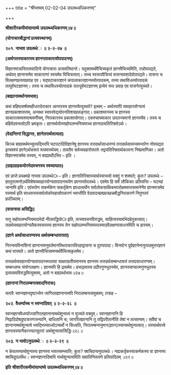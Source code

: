 +++
title = "श्रीभाष्यम् 02-02-04 उपलब्ध्यधिकरणम्"

+++


**श्रीशारीरकमीमांसाभाष्ये** **उपलब्ध्यधिकरणम्॥४॥**

**(योगाचारबौद्धानां प्रत्यवस्थानम्)**

**२०१**. **नाभाव** **उपलब्धे**ः **॥** **२**–**२**–**२७** **॥**

**(अर्थगतस्याकारस्य ज्ञानगताकारत्वोपपादनम्)**

विज्ञानमात्रास्तित्ववादिनो योगाचाराः प्रत्यवतिष्ठन्ते। यदुक्तमर्थवैचित्र्यकृतं ज्ञानवैचित्र्यमिति, तन्नोपपद्यते, अर्थवत् ज्ञानानामेव साकाराणां स्वयमेव विचित्रत्वात्। तच्च स्वरूपवैचित्र्यं वासनावशादेवोपपद्यते। वासना च विलक्षणप्रत्ययप्रवाह एव। यद्घटाकारज्ञानं कपालाकारज्ञानस्योत्पादकम्, तस्य तथाविधस्योत्पादकं तत्पूर्वघटज्ञानम्। तस्य च तथाविधस्योत्पादकं ततःपूर्वघटज्ञानम् इत्येवं रूपः प्रवाह एव वासनेत्युच्यते।

**(बाह्यानामर्थानामभावः)**

कथं बहिष्ठसर्षपमहीधरादेराकार आन्तरस्य ज्ञानस्येत्युच्यते? इत्थम् – अर्थस्यापि व्यवहारयोग्यत्वं ज्ञानप्रकाशायत्तम्, अन्यथा स्वपरवेद्ययोरनतिशयप्रसङ्गात्। प्रकाशमानस्य च ज्ञानस्य साकारत्वमवश्याश्रयणीयम्, निराकारस्य प्रकाशायोगात्। एकश्चायमाकार उपलभ्यमानो ज्ञानस्यैव। तस्य च बहिर्वदवभासोऽपि भ्रमकृतः। ज्ञानार्थयोस्सहोपलम्भनियमाच्च ज्ञानादव्यतिरिक्तोऽर्थः।

**(वेदान्तिनां सिद्धान्तः, ज्ञानेतरार्थसत्यता)**

किञ्च बाह्यमर्थमभ्युपयद्भिरपि घटपटादिविज्ञानेषु ज्ञानस्य तत्तदर्थासाधारण्यं तत्तदर्थसारूप्यमन्तरेण नोपपद्यत इत्यवश्यं ज्ञानेऽर्थसरूपं रूपमास्थेयम्। तावतैव सर्वव्यवहारोपपत्तेः तद्वयतिरिक्तार्थकल्पना निष्प्रमाणिका। अतो विज्ञानमात्रमेव तत्त्वम्, न बाह्यार्थोऽस्ति – इति ।

**(ग्राह्यग्राहकयोरभेदवचनस्य स्वव्याघातः)**

एवं प्राप्ते प्रचक्ष्महे नाभाव उपलब्धे**ः** – इति। ज्ञानातिरिक्तस्यार्थस्याभावो वक्तुं न शक्यते; कुतः? उपलब्धेः – ज्ञातुरात्मनोऽर्थविशेषव्यवहारयोग्यतापादनरूपेण ज्ञानस्योपलब्धेः। एवमेव हि सर्वे लौकिकाः प्रतियन्ति – घटमहं जानामि इति। एवंरूपेण सकर्मकेण सकर्तृकेण ज्ञाधात्वर्थेन सर्वलोकसाक्षिकमपरोक्षमवभासमानेनैव ज्ञानमात्रमेव परमार्थ इति साधयन्तस्सर्वलोकोपहासोपकरणं भवन्तीति वेदवादच्छद्मप्रच्छन्नबौद्धनिराकरणे निपुणतरं प्रपञ्चितम्।

**(वासनाया असिद्धिः)**

यत्तु सहोपलम्भनियमादभेदो नीलतद्धियो**ः** इति, तत्स्ववचनविरुद्धम्, साहित्यस्यार्थभेदहेतुकत्वात्। तदर्थव्यवहारयोग्यतैकस्वरूपस्य ज्ञानस्य तेन सहोपलम्भनियमस्तस्मादवैलक्षण्यसाधनमिति च हास्यम्।

**(ज्ञाने अर्थासाधारण्यस्य अर्थसम्बन्धायत्तता)**

निरन्वयविनाशिनां ज्ञानानामनुवर्तमानस्थिराकारविरहाद्वासना च दुरुपपादा। विनष्टेन पूर्वज्ञानेनानुत्पन्नमुत्तरज्ञानं कथं वास्यते। अतो ज्ञानवैचित्र्यमप्यर्थवैचित्र्यकृतमेव।

तत्तदर्थव्यवहारयोग्यतापादनरूपतया साक्षात्प्रतीयमानस्य ज्ञानस्य तत्तदर्थसम्बन्धायत्तं तत्तदसाधारण्यम्। सम्बन्धश्च संयोगलक्षणः। ज्ञानमपि हि द्रव्यमेव। प्रभाद्रव्यस्य प्रदीपगुणभूतस्येव, ज्ञानस्याप्यात्मगुणभूतस्य द्रव्यत्वमविरुद्धमित्युक्तम्, अतो न बाह्यार्थाभावः॥२७॥

**(ज्ञानानां निरालम्बनत्ववादनिरासः)**

यत्परैः स्वप्नज्ञानदृष्टान्तेन जागिरतज्ञानानामपि निरालम्बनत्वमुक्तम्; तत्राह –

**२०२**. **वैधर्म्याच्च** **न** **स्वप्नादिवत्** **॥** **२**–**२**–**२८** **॥**

स्वप्नज्ञानवैधर्म्याज्जागिरतज्ञानानामर्थशून्यत्वं न युज्यते वक्तुम्। स्वप्नज्ञानानि हि निद्रादिदोषदुष्टकरणजन्यानि, बाधितानि च; जागरितज्ञानानि तु तद्विपरीतानीति तेषां न तत्साम्यम्। सर्वेषां च ज्ञानानामर्थशून्यत्वे भवद्भिस्साध्योऽप्यर्थो न सिध्यति, निरालम्बनानुमान(ज्ञान)स्याप्यर्थशून्यत्वात्। तस्यार्थवत्त्वे ज्ञानत्वस्यानैकान्त्यात्सुतरां अर्थशून्यत्वासिद्धिः॥२८॥

**२०३**. **न** **भावोऽनुपलब्धे**ः **॥** **२**–**२**–**२९** **॥**

न केवलस्यार्थशून्यस्य ज्ञानस्य भावस्सम्भवति; कुतः? क्वचिदप्यनुपलब्धेः। नह्यकर्तृकस्याकर्मकस्य वा ज्ञानस्य क्वचिदुपलब्धिः। स्वप्नज्ञानादिष्वपि नार्थशून्यत्वमिति ख्यातिनिरूपणे प्रतिपादितम् ॥२९॥

**इति** **श्रीशारीरकमीमांसाभाष्ये** **उपलब्ध्यधिकरणम्॥४॥**



